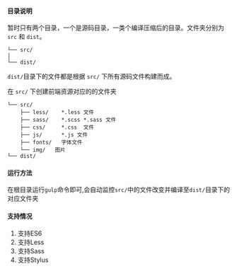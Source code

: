 #### 目录说明 #####
暂时只有两个目录，一个是源码目录，一类个编译压缩后的目录。文件夹分别为 `src` 和 `dist`。

```
└── src/
│
└── dist/
```

`dist/`目录下的文件都是根据 `src/` 下所有源码文件构建而成。

在 `src/` 下创建前端资源对应的的文件夹

```
└── src/
    ├── less/    *.less 文件
    ├── sass/    *.scss *.sass 文件
    ├── css/     *.css  文件
    ├── js/      *.js 文件
    ├── fonts/   字体文件
    └── img/   图片
└── dist/
```

#### 运行方法 ####
在根目录运行`gulp`命令即可,会自动监控`src/`中的文件改变并编译至`dist/`目录下的对应文件夹


#### 支持情况 ####
1. 支持ES6
2. 支持Less
3. 支持Sass
4. 支持Stylus
